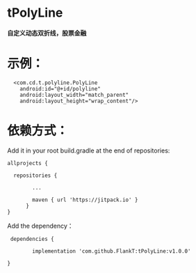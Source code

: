 # tPolyLine

**自定义动态双折线，股票金融**

# 示例：
      <com.cd.t.polyline.PolyLine
        android:id="@+id/polyline"
        android:layout_width="match_parent"
        android:layout_height="wrap_content"/>

# 依赖方式：

Add it in your root build.gradle at the end of repositories:

    allprojects {

	  repositories {
	  
			...
			
			maven { url 'https://jitpack.io' }			
		  }	
	}
	
Add the dependency：

     dependencies {

	        implementation 'com.github.FlankT:tPolyLine:v1.0.0'
		
	}
	
